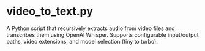 # video_to_text.py
A Python script that recursively extracts audio from video files and transcribes them using OpenAI Whisper. Supports configurable input/output paths, video extensions, and model selection (tiny to turbo).
